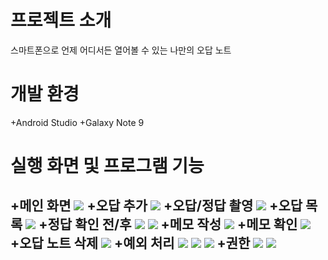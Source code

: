 # 프로젝트 소개
스마트폰으로 언제 어디서든 열어볼 수 있는 나만의 오답 노트

# 개발 환경
+Android Studio
+Galaxy Note 9

# 실행 화면 및 프로그램 기능
+메인 화면
<img src="https://user-images.githubusercontent.com/50476562/168234502-221fde31-9fe8-4d4e-835b-a4e59506f1c0.jpg"/>
+오답 추가
<img src="https://user-images.githubusercontent.com/50476562/168234144-4ff864fb-e9e9-4997-928c-da70af5218a0.jpg"/>
+오답/정답 촬영
<img src="https://user-images.githubusercontent.com/50476562/168234720-b2fe8d47-40c6-44c2-b440-104c5082fbb2.jpg"/>
+오답 목록
<img src="https://user-images.githubusercontent.com/50476562/168236066-03353625-271c-41df-aa52-89c12cb022bc.jpg"/>
+정답 확인 전/후
<img src="https://user-images.githubusercontent.com/50476562/168236181-9d0929c0-df3b-4bda-ac25-e88aa5e5ae18.jpg"/>
<img src="https://user-images.githubusercontent.com/50476562/168236197-8a2a8496-add7-49f1-979c-a91a2ac37a91.jpg"/>
+메모 작성
<img src="https://user-images.githubusercontent.com/50476562/168236391-af04a7b8-a0e1-458e-aa42-51fe5a7adf49.jpg"/>
+메모 확인
<img src="https://user-images.githubusercontent.com/50476562/168236397-1aae4abb-5da6-4dbb-8335-023c857d989a.jpg"/>
+오답 노트 삭제
<img src="https://user-images.githubusercontent.com/50476562/168236528-f1e478f2-3284-4208-850b-371a7b743476.jpg"/>
+예외 처리
<img src="https://user-images.githubusercontent.com/50476562/168236659-d603c6a5-4809-40aa-803d-d7a7ac29533c.jpg"/>
<img src="https://user-images.githubusercontent.com/50476562/168236662-102f5f13-3b98-4ee5-a07e-83a52070635a.jpg"/>
<img src="https://user-images.githubusercontent.com/50476562/168236664-1f40456d-bc71-40c4-907c-a9e1d99d66da.jpg"/>
+권한
<img src="https://user-images.githubusercontent.com/50476562/168236831-0afbc9a9-49ba-4b16-af28-73e2bb65e663.jpg"/>
<img src="https://user-images.githubusercontent.com/50476562/168236833-317a3a3d-54f1-4d10-8ca1-34fc040456eb.jpg"/>
---


